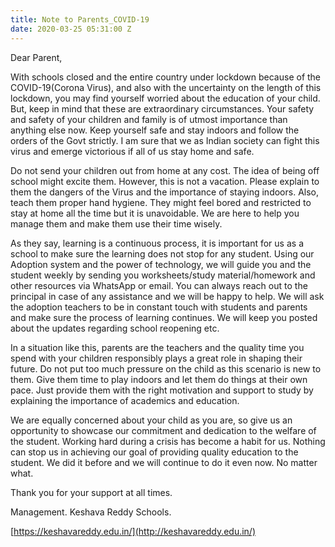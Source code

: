 ```yaml
---
title: Note to Parents_COVID-19
date: 2020-03-25 05:31:00 Z
---
```


Dear Parent, 

With schools closed and the entire country under lockdown because of the COVID-19(Corona Virus), and also with the uncertainty on the length of this lockdown, you may find yourself worried about the education of your child. But, keep in mind that these are extraordinary circumstances.  Your safety and safety of your children and family is of utmost importance than anything else now. Keep yourself safe and stay indoors and follow the orders of the Govt strictly. I am sure that we as Indian society can fight this virus and emerge victorious if all of us stay home and safe. 

Do not send your children out from home at any cost. The idea of being off school might excite them. However, this is not a vacation. Please explain to them the dangers of the Virus and the importance of staying indoors. Also, teach them proper hand hygiene. They might feel bored and restricted to stay at home all the time but it is unavoidable. We are here to help you manage them and make them use their time wisely. 

As they say, learning is a continuous process, it is important for us as a school to make sure the learning does not stop for any student. Using our Adoption system and the power of technology, we will guide you and the student weekly by sending you worksheets/study material/homework and other resources via WhatsApp or email. You can always reach out to the principal in case of any assistance and we will be happy to help. We will ask the adoption teachers to be in constant touch with students and parents and make sure the process of learning continues. We will keep you posted about the updates regarding school reopening etc. 

In a situation like this, parents are the teachers and the quality time you spend with your children responsibly plays a great role in shaping their future. Do not put too much pressure on the child as this scenario is new to them. Give them time to play indoors and let them do things at their own pace. Just provide them with the right motivation and support to study by explaining the importance of academics and education. 

We are equally concerned about your child as you are, so give us an opportunity to showcase our commitment and dedication to the welfare of the student. Working hard during a crisis has become a habit for us. Nothing can stop us in achieving our goal of providing quality education to the student. We did it before and we will continue to do it even now. No matter what. 

Thank you for your support at all times. 

Management. 
Keshava Reddy Schools. 

[https://keshavareddy.edu.in/](http://keshavareddy.edu.in/)

